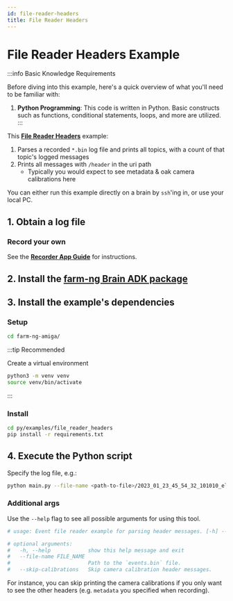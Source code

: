```yaml
---
id: file-reader-headers
title: File Reader Headers
---
```


# File Reader Headers Example

:::info Basic Knowledge Requirements

Before diving into this example, here's a quick overview of what you'll need to be familiar with:

1. **Python Programming**: This code is written in Python.
Basic constructs such as functions, conditional statements, loops, and more are utilized.
:::

This [**File Reader Headers**](https://github.com/farm-ng/farm-ng-amiga/tree/main/py/examples/file_reader_headers/main.py)
example:

1. Parses a recorded `*.bin` log file and prints all topics, with a count of that topic's logged messages
2. Prints all messages with `/header` in the uri path
    - Typically you would expect to see metadata & oak camera calibrations here

You can either run this example directly on a brain by `ssh`'ing in,
or use your local PC.

## 1. Obtain a log file

### Record your own

See the **[Recorder App Guide](/docs/apps/recorder_app/)** for instructions.

<!--
Commented because the old log won't have headers!
When we record a new log, we can reinstate this

### Download the log file

You can also download a pre-recorded log file to run this example with.

[**Click here to download**](https://farm-ng-dev-auto-plot-mvp.s3.us-west-2.amazonaws.com/datasets/examples_log_file/2023_09_29_17_52_35_070804_dubnium-durian.0000.bin)

#### [Optional] Make a Data folder

We are going to make a folder that will store all of our log
files, including the one you just downloaded.

```bash
cd <to-your-base-directory>
mkdir <data-dir>
cd <data-dir>
mv ~/Download/2023_09_29_17_52_35_070804_dubnium-durian.0000.bin
```

Now you should navigate (in your terminal) to the `farm-ng-amiga` repository.
-->

## 2. Install the [farm-ng Brain ADK package](/docs/brain/brain-install)

## 3. Install the example's dependencies

### Setup

```bash
cd farm-ng-amiga/
```

:::tip Recommended

Create a virtual environment

```bash
python3 -m venv venv
source venv/bin/activate
```

:::

### Install

```bash
cd py/examples/file_reader_headers
pip install -r requirements.txt
```

## 4. Execute the Python script

Specify the log file, e.g.:

```bash
python main.py --file-name <path-to-file>/2023_01_23_45_54_32_101010_element-vegetable.0000.bin
```

### Additional args

Use the `--help` flag to see all possible arguments for using this tool.

```bash
# usage: Event file reader example for parsing header messages. [-h] --file-name FILE_NAME [--skip-calibrations]

# optional arguments:
#   -h, --help            show this help message and exit
#   --file-name FILE_NAME
#                         Path to the `events.bin` file.
#   --skip-calibrations   Skip camera calibration header messages.
```

For instance, you can skip printing the camera calibrations if you only want to
see the other headers (e.g. `metadata` you specified when recording).

